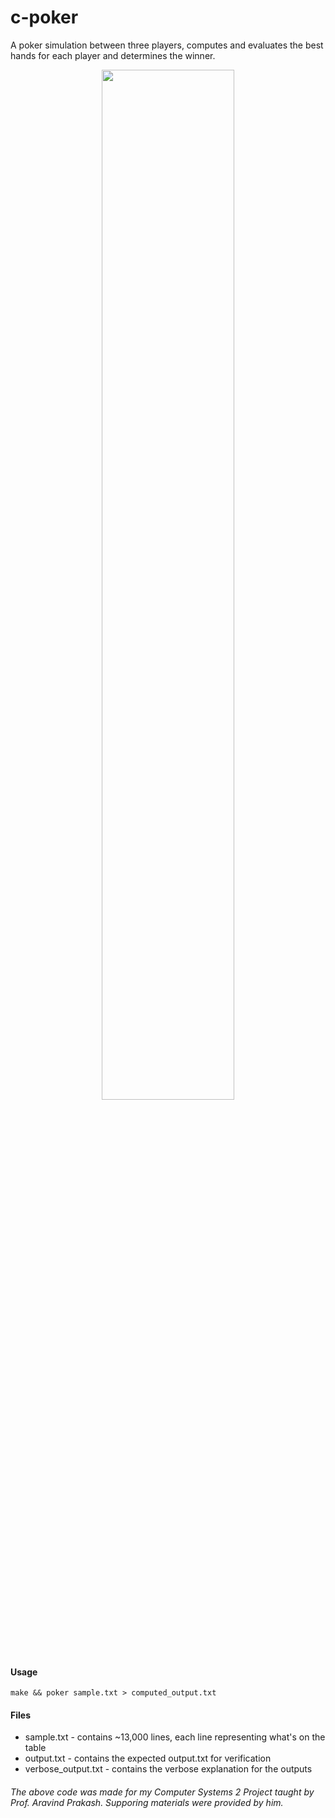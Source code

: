# c-poker
A poker simulation between three players, computes and evaluates the best hands for each player and determines the winner.

<p align="center">
<img src="https://lh3.googleusercontent.com/Zl92zMMvL26XsdKOyW3J-nS_Zm7EhYPDE2EITjF-rfLtGXbC3_DIkXSWqqsEBT83zbgKz8B0C8FmXd-YnVoe65kkR-o1Saw=s2560" width="65%"></img>
</p>

#### Usage
```
make && poker sample.txt > computed_output.txt
```

#### Files
- sample.txt - contains ~13,000 lines, each line representing what's on the table
- output.txt - contains the expected output.txt for verification
- verbose_output.txt - contains the verbose explanation for the outputs

###### The above code was made for my Computer Systems 2 Project taught by Prof. Aravind Prakash. Supporing materials were provided by him.
